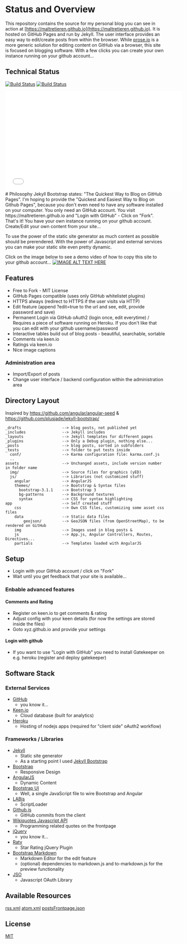 # Status and Overview
This repository contains the source for my personal blog you can see in action at 
[https://maltretieren.github.io](https://maltretieren.github.io).
It is hosted on GitHub Pages and run by Jekyll. The user interface provides an easy way to edit/create posts
from within the browser. While [prose.io](http://prose.io) is a more generic solution for editing content on GitHub via a browser,
this site is focused on blogging software. With a few clicks you can create your own instance running on your
github account...

## Technical Status
[![Build Status](https://david-dm.org/Maltretieren/maltretieren.github.com.svg?style=flat)](https://david-dm.org)
[![Build Status](https://travis-ci.org/Maltretieren/maltretieren.github.com.svg?branch=master)](https://travis-ci.org/Maltretieren/maltretieren.github.com)
<iframe width="560" height="315"  src="//www.youtube.com/v/NDjB_7lAkO8&hl=en&fs=1" frameborder="0"></iframe>
# Philosophy
Jekyll Bootstrap states: "The Quickest Way to Blog on GitHub Pages". I'm hoping to provide the
"Quickest and Easiest Way to Blog on Github Pages", because you don't even need to have any
software installed on your computer. You only need an GitHub account. You visit https://maltretieren.github.io
and "Login with GitHub" - Click on "Fork". That's it! You have your own instance running on your github
account. Create/Edit your own content from your site...

To use the power of the static site generator as much content as possible should be prerendered.
With the power of Javascript and external services you can make your static site even pretty dynamic.

Click on the image below to see a demo video of how to copy this site to your github account...
[![IMAGE ALT TEXT HERE](http://img.youtube.com/vi/NDjB_7lAkO8/maxresdefault.jpg)](http://www.youtube.com/watch?v=NDjB_7lAkO8)

## Features
- Free to Fork - MIT License
- GitHub Pages compatible (uses only GitHub whitelistet plugins)
- HTTPS always (redirect to HTTPS if the user visits via HTTP)
- Edit feature (append ?edit=true to the url and see, edit, provide password and save)
- Permanent Login via GitHub oAuth2 (login once, edit everytime) / Requires a piece of software running on Heroku. If you don't like that you can edit with your github username/password
- Interactive tables build out of blog posts - beautiful, searchable, sortable
- Comments via keen.io
- Ratings via keen.io
- Nice image captions

### Administration area
- Import/Export of posts
- Change user interface / backend configuration within the administration area 


## Directory Layout
Inspired by https://github.com/angular/angular-seed & https://github.com/plusjade/jekyll-bootstrap/

    _drafts                  --> blog posts, not published yet
    _includes                --> Jekyll includes
    _layouts                 --> Jekyll templates for different pages
    _plugins                 --> Only a Debug plugin, nothing else...
    _posts                   --> blog posts, sorted in subfolders
	_tests                   --> folder to put tests inside
	  conf/                  --> Karma configuration file: karma.conf.js
	  ..
    assets                   --> Unchanged assets, include version number in folder name
      img/                   --> Source files for graphics (yED)
      js/                    --> Libraries (not customized stuff)
        angular              --> AngularJS
        themes/              --> Bootstrap & Syntax files
          bootstrap-3.1.1    --> Bootstrap 3
          bg-patterns        --> Background textures
          syntax             --> CSS for syntax highlighting
    app                      --> Self created stuff
	    css                  --> Own CSS files, customizing some asset css files
		data                 --> Static data files
		    geojson/         --> GeoJSON files (from OpenStreetMap), to be rendered on GitHub
		img                  --> Images used in blog posts & 
		js                   --> App.js, Angular Controllers, Routes, Directives...
		partials             --> Templates loaded with AngularJS
	    
			

## Setup
- Login with your GitHub account / click on "Fork"
- Wait until you get feedback that your site is available...

### Enbable advanced features
#### Comments and Rating
- Register on keen.io to get comments & rating
- Adjust config with your keen details (for now the settings are stored inside the files)
- Goto xyz.github.io and provide your settings

#### Login with github
- If you want to use "Login with GitHub" you need to install Gatekeeper on e.g. heroku (register and deploy gatekeeper)

## Software Stack
### External Services
- [GitHub](https://github.com/)
    - you know it...
- [Keen.io](https://keen.io)
    - Cloud database (built for analytics)
- [Heroku](https://dashboard.heroku.com)
    - Hosting of nodejs apps (required for "client side" oAuth2 workflow)

### Frameworks / Libraries
- [Jekyll](http://jekyllrb.com/)
    - Static site generator
	- As a starting point I used [Jekyll Bootstrap](http://jekyllbootstrap.com/)
- [Bootstrap](http://getbootstrap.com/)
    - Responsive Design
- [AngularJS](http://angularjs.org/)
    - Dynamic Content
- [Bootstrap UI](http://angular-ui.github.io/bootstrap/)
    - Well, a single JavaScript file to wire Bootstrap and Angular
- [LABjs](http://labjs.com/)
    - ScriptLoader
- [Github.js](https://github.com/michael/github) 
    - GitHub commits from the client 
- [Wikiquotes Javascript API](https://github.com/natetyler/wikiquotes-api)
    - Programming related quotes on the frontpage
- [jQuery](http://jquery.com/)
    - you know it...
- [Raty](http://wbotelhos.com/raty/)
    - Star Rating jQuery Plugin
- [Bootstrap Markdown](http://toopay.github.io/bootstrap-markdown/)
    - Markdown Editor for the edit feature
	- (optional) dependencies to markdown.js and to-markdown.js for the preview functionality
- [JSO](https://github.com/andreassolberg/jso)
    - Javascript OAuth Library

## Available Resources
[rss.xml](http://maltretieren.github.io/rss.xml)
[atom.xml](http://maltretieren.github.io/atom.xml)
[postsFrontpage.json](http://maltretieren.github.io/rss.xml)

## License

[MIT](http://opensource.org/licenses/MIT)
